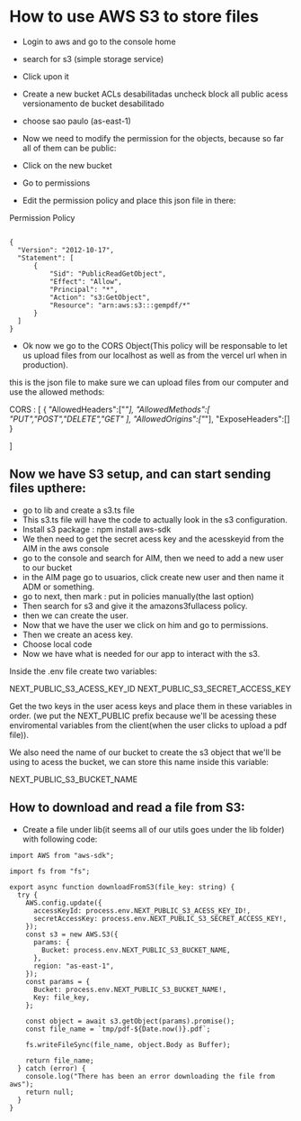 # How to use AWS S3 to store files

- Login to aws and go to the console home
- search for s3 (simple storage service)
- Click upon it
- Create a new bucket
     ACLs desabilitadas
     uncheck block all public acess
     versionamento de bucket desabilitado
     
- choose sao paulo (as-east-1)
- Now we need to modify the permission for the objects, because so far all of them can be public:
- Click on the new bucket
- Go to permissions
- Edit the permission policy and place this json file in there:

Permission Policy
  ```

  {
    "Version": "2012-10-17",
    "Statement": [
        {
            "Sid": "PublicReadGetObject",
            "Effect": "Allow",
            "Principal": "*",
            "Action": "s3:GetObject",
            "Resource": "arn:aws:s3:::gempdf/*"
        }
    ]
}
  ```
- Ok now we go to the CORS Object(This policy will be responsable to let us upload files from our localhost as well as from the vercel url when in production).

this is the json file to make sure we can upload files from our computer and use the allowed methods:


CORS :
[
    {
        "AllowedHeaders":["*"],
        "AllowedMethods":[
            "PUT","POST","DELETE","GET"
            ],
        "AllowedOrigins":["*"],
        "ExposeHeaders":[]
    }
    
]


## Now we have S3 setup, and can start sending files upthere:

- go to lib and create a s3.ts file
- This s3.ts file will have the code to actually look in the s3 configuration.
- Install s3 package : npm install aws-sdk
- We then need to get the secret acess key and the acesskeyid from the AIM in the aws console
- go to the console and search for AIM, then we need to add a new user to our bucket
- in the AIM page go to usuarios, click create new user and then name it ADM or something.
- go to next, then mark : put in policies manually(the last option)
- Then search for s3 and give it the amazons3fullacess policy.
- then we can create the user.
- Now that we have the user we click on him and go to permissions.
- Then we create an acess key.
- Choose local code
- Now we have what is needed for our app to interact with the s3.

Inside the .env file create two variables:

NEXT_PUBLIC_S3_ACESS_KEY_ID 
NEXT_PUBLIC_S3_SECRET_ACCESS_KEY

Get the two keys in the user acess keys and place them in these variables in order. (we put the NEXT_PUBLIC prefix because we'll be acessing these enviromental variables
from the client(when the user clicks to upload a pdf file)).

We also need the name of our bucket to create the s3 object that we'll be using to acess the bucket, we can store this name inside this variable:

NEXT_PUBLIC_S3_BUCKET_NAME

## How to download and read a file from S3:

- Create a file under lib(it seems all of our utils goes under the lib folder) with following code:


```
import AWS from "aws-sdk";

import fs from "fs";

export async function downloadFromS3(file_key: string) {
  try {
    AWS.config.update({
      accessKeyId: process.env.NEXT_PUBLIC_S3_ACESS_KEY_ID!,
      secretAccessKey: process.env.NEXT_PUBLIC_S3_SECRET_ACCESS_KEY!,
    });
    const s3 = new AWS.S3({
      params: {
        Bucket: process.env.NEXT_PUBLIC_S3_BUCKET_NAME,
      },
      region: "as-east-1",
    });
    const params = {
      Bucket: process.env.NEXT_PUBLIC_S3_BUCKET_NAME!,
      Key: file_key,
    };

    const object = await s3.getObject(params).promise();
    const file_name = `tmp/pdf-${Date.now()}.pdf`;

    fs.writeFileSync(file_name, object.Body as Buffer);

    return file_name;
  } catch (error) {
    console.log("There has been an error downloading the file from aws");
    return null;
  }
}

```





